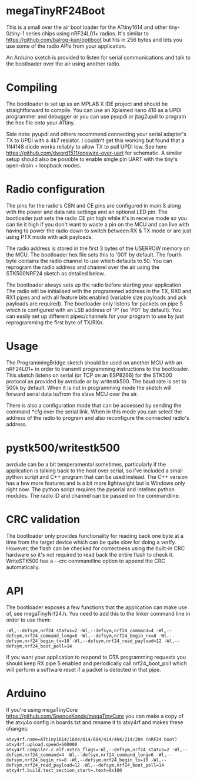 # megaTinyRF24Boot

This is a small over the air boot loader for the ATtiny1614 and other tiny-0/tiny-1 series chips using nRF24L01+ radios.  It's similar to https://github.com/balrog-kun/optiboot but fits in 256 bytes and lets you use some of the radio APIs from your application.

An Arduino sketch is provided to listen for serial communications and talk to the bootloader over the air using another radio.

# Compiling
The bootloader is set up as an MPLAB X IDE project and should be straightforward to compile.  You can use an Xplained nano 416 as a UPDI programmer and debugger or you can use pyupdi or jtag2updi to program the hex file onto your ATtiny.  

Side note: pyupdi and others recommend connecting your serial adapter's TX to UPDI with a 4k7 resistor.  I couldn't get this working but found that a 1N4148 diode works reliably to allow TX to pull UPDI low.  See here https://github.com/dword1511/onewire-over-uart for schematic.  A similar setup should also be possible to enable single pin UART with the tiny's open-drain + loopback modes. 

# Radio configuration
The pins for the radio's CSN and CE pins are configured in main.S along with the power and data rate settings and an optional LED pin.  The bootloader just sets the radio CE pin high while it's in receive mode so you can tie it high if you don't want to waste a pin on the MCU and can live with having to power the radio down to switch between RX & TX mode or are just using PTX mode with ack payloads.

The radio address is stored in the first 3 bytes of the USERROW memory on the MCU. The bootloader hex file sets this to '001' by default. The fourth byte contains the radio channel to use which defaults to 50.  You can reprogram the radio address and channel over the air using the STK500NRF24 sketch as detailed below.

The bootloader always sets up the radio before starting your application.  The radio will be initialised with the programmed address in the TX, RX0 and RX1 pipes and with all feature bits enabled (variable size payloads and ack payloads are required). The bootloader only listens for packets on pipe 5 which is configured with an LSB address of 'P' (so 'P01' by default).  You can easily set up different pipes/channels for your program to use by just reprogramming the first byte of TX/RXn.

# Usage
The ProgrammingBridge sketch should be used on another MCU with an nRF24L01+ in order to transmit programming instructions to the bootloader.  This sketch listens on serial (or TCP on an ESP8266) for the STK500 protocol as provided by avrdude or by writestk500.  The baud rate is set to 500k by default.  When it is not in programming mode the sketch will forward serial data to/from the slave MCU over the air.  

There is also a configuration mode that can be accessed by sending the command \*cfg over the serial link.  When in this mode you can select the address of the radio to program and also reconfigure the connected radio's address.

# pystk500/writestk500
avrdude can be a bit temperamental sometimes, particularly if the application is talking back to the host over serial, so I've included a small python script and C++ program that can be used instead.  The C++ version has a few more features and is a bit more lightweight but is Windows only right now.  The python script requires the pyserial and intelhex python modules.  The radio ID and channel can be passed on the commandline.

# CRC validation

The bootloader only provides functionality for reading back one byte at a time from the target device which can be quite slow for doing a verify.  However, the flash can be checked for correctness using the built-in CRC hardware so it's not required to read back the entire flash to check it.  WriteSTK500 has a --crc commandline option to append the CRC automatically.

# API
The bootloader exposes a few functions that the application can make use of, see megaTinyNrf24.h.  You need to add this to the linker command line in order to use them:

    -Wl,--defsym,nrf24_status=2 -Wl,--defsym,nrf24_command=4 -Wl,--defsym,nrf24_command_long=6 -Wl,--defsym,nrf24_begin_rx=8 -Wl,--defsym,nrf24_begin_tx=10 -Wl,--defsym,nrf24_read_payload=12 -Wl,--defsym,nrf24_boot_poll=14

If you want your application to respond to OTA programming requests you should keep RX pipe 5 enabled and periodically call nrf24_boot_poll which will perform a software reset if a packet is detected in that pipe.

# Arduino

If you're using megaTinyCore https://github.com/SpenceKonde/megaTinyCore you can make a copy of the atxy4o config in boards.txt and rename it to atxy4rf and makes these changes:

	atxy4rf.name=ATtiny1614/1604/814/804/414/404/214/204 (nRF24 boot)
	atxy4rf.upload.speed=500000
	atxy4rf.compiler.c.elf.extra_flags=-Wl,--defsym,nrf24_status=2 -Wl,--defsym,nrf24_command=4 -Wl,--defsym,nrf24_command_long=6 -Wl,--defsym,nrf24_begin_rx=8 -Wl,--defsym,nrf24_begin_tx=10 -Wl,--defsym,nrf24_read_payload=12 -Wl,--defsym,nrf24_boot_poll=14
    atxy4rf.build.text_section_start=.text=0x100
